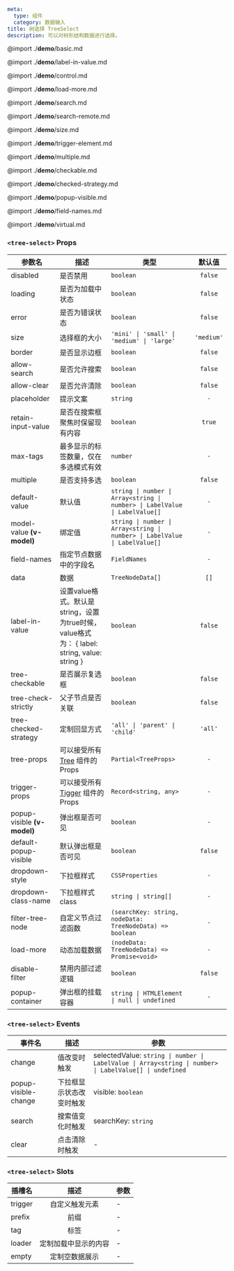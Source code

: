 ```yaml
meta:
  type: 组件
  category: 数据输入
title: 树选择 TreeSelect
description: 可以对树形结构数据进行选择。
```

@import ./__demo__/basic.md

@import ./__demo__/label-in-value.md

@import ./__demo__/control.md

@import ./__demo__/load-more.md

@import ./__demo__/search.md

@import ./__demo__/search-remote.md

@import ./__demo__/size.md

@import ./__demo__/trigger-element.md

@import ./__demo__/multiple.md

@import ./__demo__/checkable.md

@import ./__demo__/checked-strategy.md

@import ./__demo__/popup-visible.md

@import ./__demo__/field-names.md

@import ./__demo__/virtual.md


### `<tree-select>` Props

|参数名|描述|类型|默认值|
|---|---|---|:---:|
|disabled|是否禁用|`boolean`|`false`|
|loading|是否为加载中状态|`boolean`|`false`|
|error|是否为错误状态|`boolean`|`false`|
|size|选择框的大小|`'mini' \| 'small' \| 'medium' \| 'large'`|`'medium'`|
|border|是否显示边框|`boolean`|`false`|
|allow-search|是否允许搜索|`boolean`|`false`|
|allow-clear|是否允许清除|`boolean`|`false`|
|placeholder|提示文案|`string`|`-`|
|retain-input-value|是否在搜索框聚焦时保留现有内容|`boolean`|`true`|
|max-tags|最多显示的标签数量，仅在多选模式有效|`number`|`-`|
|multiple|是否支持多选|`boolean`|`false`|
|default-value|默认值|`string \| number \| Array<string \| number> \| LabelValue \| LabelValue[]`|`-`|
|model-value **(v-model)**|绑定值|`string \| number \| Array<string \| number> \| LabelValue \| LabelValue[]`|`-`|
|field-names|指定节点数据中的字段名|`FieldNames`|`-`|
|data|数据|`TreeNodeData[]`|`[]`|
|label-in-value|设置value格式。默认是string，设置为true时候，value格式为： { label: string, value: string }|`boolean`|`false`|
|tree-checkable|是否展示复选框|`boolean`|`false`|
|tree-check-strictly|父子节点是否关联|`boolean`|`false`|
|tree-checked-strategy|定制回显方式|`'all' \| 'parent' \| 'child'`|`'all'`|
|tree-props|可以接受所有 [Tree](/vue/component/tree) 组件的Props|`Partial<TreeProps>`|`-`|
|trigger-props|可以接受所有 [Tigger](/vue/component/trigger) 组件的Props|`Record<string, any>`|`-`|
|popup-visible **(v-model)**|弹出框是否可见|`boolean`|`-`|
|default-popup-visible|默认弹出框是否可见|`boolean`|`false`|
|dropdown-style|下拉框样式|`CSSProperties`|`-`|
|dropdown-class-name|下拉框样式 class|`string \| string[]`|`-`|
|filter-tree-node|自定义节点过滤函数|`(searchKey: string, nodeData: TreeNodeData) => boolean`|`-`|
|load-more|动态加载数据|`(nodeData: TreeNodeData) => Promise<void>`|`-`|
|disable-filter|禁用内部过滤逻辑|`boolean`|`false`|
|popup-container|弹出框的挂载容器|`string \| HTMLElement \| null \| undefined`|`-`|
### `<tree-select>` Events

|事件名|描述|参数|
|---|---|---|
|change|值改变时触发|selectedValue: `string \| number \| LabelValue \| Array<string \| number> \| LabelValue[] \| undefined`|
|popup-visible-change|下拉框显示状态改变时触发|visible: `boolean`|
|search|搜索值变化时触发|searchKey: `string`|
|clear|点击清除时触发|-|
### `<tree-select>` Slots

|插槽名|描述|参数|
|---|:---:|---|
|trigger|自定义触发元素|-|
|prefix|前缀|-|
|tag|标签|-|
|loader|定制加载中显示的内容|-|
|empty|定制空数据展示|-|


